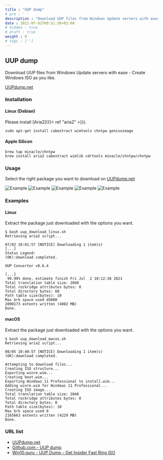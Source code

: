 ```yaml
---
title : "UUP dump"
# pre : ' '
description : "Download UUP files from Windows Update servers with ease."
date : 2021-07-02T09:51:36+02:00
# hidden : true
# draft : true
weight : 0
# tags : ['']
---
```


## UUP dump

Download UUP files from Windows Update servers with ease - Create Windows ISO as you like.

[UUPdump.net](https://uupdump.net/)

### Installation

#### Linux (Debian)

Please install [Aria2]({{< ref "aria2" >}}).

```plain
sudo apt-get install cabextract wimtools chntpw genisoimage
```

#### Apple Silicon

```plain
brew tap minacle/chntpw
brew install aria2 cabextract wimlib cdrtools minacle/chntpw/chntpw
```

### Usage

Select the right package you want to download on [UUPdump.net](https://uupdump.net/known.php)

![Example](images/example.png)
![Example](images/example2.png)
![Example](images/example3.png)
![Example](images/example4.png)
![Example](images/example5.png)

### Examples

#### Linux

Extract the package just downloaded with the options you want.

```plain
$ bash uup_download_linux.sh 
Retrieving aria2 script...

07/02 10:01:57 [NOTICE] Downloading 1 item(s)
[...]
Status Legend:
(OK):download completed.

UUP Converter v0.6.4

[...]
 99.99% done, estimate finish Fri Jul  2 10:12:36 2021
Total translation table size: 2048
Total rockridge attributes bytes: 0
Total directory bytes: 68
Path table size(bytes): 10
Max brk space used d5000
2090173 extents written (4082 MB)
Done.
```

#### macOS

Extract the package just downloaded with the options you want.

```plain
$ bash uup_download_macos.sh                                         
Retrieving aria2 script...

08/05 10:40:57 [NOTICE] Downloading 1 item(s)
(OK):download completed.

Attempting to download files...
Creating ISO structure...
Exporting winre.wim...
Creating boot.wim...
Exporting Windows 11 Professional to install.wim...
Adding winre.wim for Windows 11 Professional...
Creating ISO image...
Total translation table size: 2048
Total rockridge attributes bytes: 0
Total directory bytes: 0
Path table size(bytes): 10
Max brk space used 0
2165663 extents written (4229 MB)
Done.
```

### URL list

* [UUPdump.net](https://uupdump.net/)
* [Github.com - UUP dump](https://github.com/uup-dump)
* [Win10.guru - UUP Dump - Get Insider Fast Ring ISO](https://win10.guru/uup-dump-get-insider-fast-ring-iso/)
